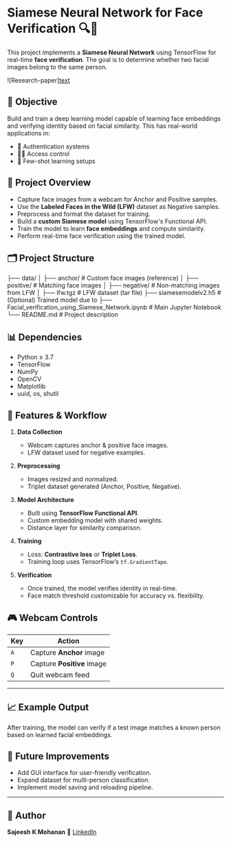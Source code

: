 # Siamese Neural Network for Face Verification 🔍🧠

This project implements a **Siamese Neural Network** using TensorFlow for real-time **face verification**. The goal is to determine whether two facial images belong to the same person.

![Research-paper][text](oneshot1.pdf)


## 📌 Objective

Build and train a deep learning model capable of learning face embeddings and verifying identity based on facial similarity. This has real-world applications in:

- 🔐 Authentication systems  
- 🧑‍💻 Access control  
- 🧠 Few-shot learning setups


## 📌 Project Overview

- Capture face images from a webcam for Anchor and Positive samples.
- Use the **Labeled Faces in the Wild (LFW)** dataset as Negative samples.
- Preprocess and format the dataset for training.
- Build a **custom Siamese model** using TensorFlow's Functional API.
- Train the model to learn **face embeddings** and compute similarity.
- Perform real-time face verification using the trained model.


## 🗂️ Project Structure

├── data/
│ ├── anchor/ # Custom face images (reference)
│ ├── positive/ # Matching face images
│ ├── negative/ # Non-matching images from LFW
│
├── lfw.tgz # LFW dataset (tar file)
├── siamesemodelv2.h5 # (Optional) Trained model due to
├── Facial_verification_using_Siamese_Network.ipynb # Main Jupyter Notebook
└── README.md # Project description

## 📊 Dependencies

- Python ≥ 3.7  
- TensorFlow  
- NumPy  
- OpenCV  
- Matplotlib  
- uuid, os, shutil

## 🧪 Features & Workflow

1. **Data Collection**
   - Webcam captures anchor & positive face images.
   - LFW dataset used for negative examples.

2. **Preprocessing**
   - Images resized and normalized.
   - Triplet dataset generated (Anchor, Positive, Negative).

3. **Model Architecture**
   - Built using **TensorFlow Functional API**.
   - Custom embedding model with shared weights.
   - Distance layer for similarity comparison.

4. **Training**
   - Loss: **Contrastive loss** or **Triplet Loss**.
   - Training loop uses TensorFlow’s `tf.GradientTape`.

5. **Verification**
   - Once trained, the model verifies identity in real-time.
   - Face match threshold customizable for accuracy vs. flexibility.


## 🎮 Webcam Controls

| Key | Action                  |
|-----|--------------------------|
| `A` | Capture **Anchor** image |
| `P` | Capture **Positive** image |
| `Q` | Quit webcam feed         |

---

## 📈 Example Output

After training, the model can verify if a test image matches a known person based on learned facial embeddings.

## 🧠 Future Improvements

- Add GUI interface for user-friendly verification.
- Expand dataset for multi-person classification.
- Implement model saving and reloading pipeline.

---

## 🙌 Author

**Sajeesh K Mohanan** 
🔗 [LinkedIn](https://www.linkedin.com/in/sajeesh-k-mohanan-7a437218b/)  